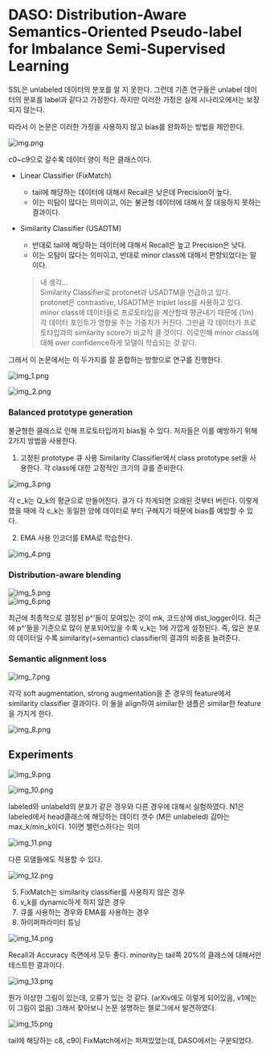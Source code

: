 DASO: Distribution-Aware Semantics-Oriented Pseudo-label for Imbalance Semi-Supervised Learning
===
SSL은 unlabeled 데이터의 분포를 알 지 못한다.
그런데 기존 연구들은 unlabel 데이터의 분포를 label과 같다고 가정한다.
하지만 이러한 가정은 실제 시나리오에서는 보장되지 않는다.

따라서 이 논문은 이러한 가정을 사용하지 않고 bias를 완화하는 방법을 제안한다.

![img.png](img.png)

c0~c9으로 갈수록 데이터 양이 적은 클래스이다.

- Linear Classifier (FixMatch)
    - tail에 해당하는 데이터에 대해서 Recall은 낮은데 Precision이 높다.
    - 이는 미탐이 많다는 의미이고, 이는 불균형 데이터에 대해서 잘 대응하지 못하는 결과이다.
- Similarity Classifier (USADTM)
    - 반대로 tail에 해당하는 데이터에 대해서 Recall은 높고 Precision은 낮다.
    - 이는 오탐이 많다는 의미이고, 반대로 minor class에 대해서 편향되었다는 말이다.

  > 내 생각…                   
  Similarity Classifier로 protonet과 USADTM을 언급하고 있다.    
  protonet은 contrastive, USADTM은 triplet loss를 사용하고 있다.      
  minor class에 데이터들로 프로토타입을 계산할때 평균내기 때문에 (1/n) 각 데이터 포인트가 영향을 주는 가중치가 커진다.
  그만큼 각 데이터가 프로토타입과의 similarity score가 비교적 클 것이다.
  이로인해 minor class에 대해 over confidence하게 모델이 학습되는 것 같다.


그래서 이 논문에서는 이 두가지를 잘 혼합하는 방향으로 연구를 진행한다.

![img_1.png](img_1.png)

![img_2.png](img_2.png)

### Balanced prototype generation

불균형한 클래스로 인해 프로토타입까지 bias될 수 있다.
저자들은 이를 예방하기 위해 2가지 방법을 사용한다.

1. 고정된 prototype 큐 사용
   Similarity Classifier에서 class prototype set을 사용한다.
   각 class에 대한 고정적인 크기의 큐를 준비한다.

![img_3.png](img_3.png)

   각 c_k는 Q_k의 평균으로 만들어진다.
   큐가 다 차게되면 오래된 것부터 버린다.
   이렇게 했을 때에 각 c_k는 동일한 양에 데이터로 부터 구해지기 때문에 bias를 예방할 수 있다.

2. EMA 사용
   인코더를 EMA로 학습한다.

![img_4.png](img_4.png)


### Distribution-aware blending

![img_5.png](img_5.png)  
![img_6.png](img_6.png)    

최근에 최종적으로 결정된 p^’들이 모여있는 것이 mk, 코드상에 dist_logger이다.
최근에 p^’들을 기준으로 많이 분포되어있을 수록 v_k는 1에 가깝게 설정된다.
즉, 많은 분포의 데이터일 수록 similarity(=semantic) classifier의 결과의 비중을 늘려준다.

### Semantic alignment loss

![img_7.png](img_7.png)

각각 soft augmentation, strong augmentation을 준 경우의 feature에서 similarity classifier 결과이다.
이 둘을 align하여 similar한 샘플은 similar한 feature을 가지게 한다.

![img_8.png](img_8.png)

## Experiments

![img_9.png](img_9.png)

![img_10.png](img_10.png)

labeled와 unlabeld의 분포가 같은 경우와 다른 경우에 대해서 실험하였다.
N1은 labeled에서 head클래스에 해당하는 데이터 갯수 (M은 unlabeled)
감마는 max_k/min_k이다. 1이면 밸런스하다는 의미

![img_11.png](img_11.png)

다른 모델들에도 적용할 수 있다.    

![img_12.png](img_12.png)

5. FixMatch는 similarity classifier를 사용하지 않은 경우
6. v_k를 dynamic하게 하지 않은 경우
7. 큐를 사용하는 경우와 EMA를 사용하는 경우
8. 하이퍼파라미터 튜닝

![img_14.png](img_14.png)

Recall과 Accuracy 측면에서 모두 좋다.
minority는 tail쪽 20%의 클래스에 대해서만 테스트한 결과이다.

![img_13.png](img_13.png)

뭔가 이상한 그림이 있는데, 오류가 있는 것 같다. (arXiv에도 이렇게 되어있음, v1에는 이 그림이 없음)
그래서 찾아보니 논문 설명하는 블로그에서 발견하였다.

![img_15.png](img_15.png)

tail에 해당하는 c8, c9이 FixMatch에서는 퍼져있었는데, DASO에서는 구분되었다.
